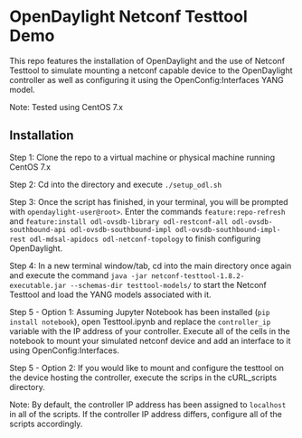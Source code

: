 # OpenDaylight Netconf Testtool Demo
This repo features the installation of OpenDaylight and the use of Netconf Testtool to simulate mounting a netconf capable device to the OpenDaylight controller as well as configuring it using the OpenConfig:Interfaces YANG model.

Note: Tested using CentOS 7.x

## Installation
Step 1: Clone the repo to a virtual machine or physical machine running CentOS 7.x

Step 2: Cd into the directory and execute ```./setup_odl.sh```

Step 3: Once the script has finished, in your terminal, you will be prompted with ```opendaylight-user@root>```. Enter the commands ```feature:repo-refresh``` and ```feature:install odl-ovsdb-library odl-restconf-all odl-ovsdb-southbound-api odl-ovsdb-southbound-impl odl-ovsdb-southbound-impl-rest odl-mdsal-apidocs odl-netconf-topology``` to finish configuring OpenDaylight.

Step 4: In a new terminal window/tab, cd into the main directory once again and execute the command ```java -jar netconf-testtool-1.8.2-executable.jar --schemas-dir testtool-models/``` to start the Netconf Testtool and load the YANG models associated with it.

Step 5 - Option 1: Assuming Jupyter Notebook has been installed (```pip install notebook```), open Testtool.ipynb and replace the ```controller_ip``` variable with the IP address of your controller. Execute all of the cells in the notebook to mount your simulated netconf device and add an interface to it using OpenConfig:Interfaces.

Step 5 - Option 2: If you would like to mount and configure the testtool on the device hosting the controller, execute the scrips in the cURL_scripts directory.

Note: By default, the controller IP address has been assigned to ```localhost``` in all of the scripts. If the controller IP address differs, configure all of the scripts accordingly.

